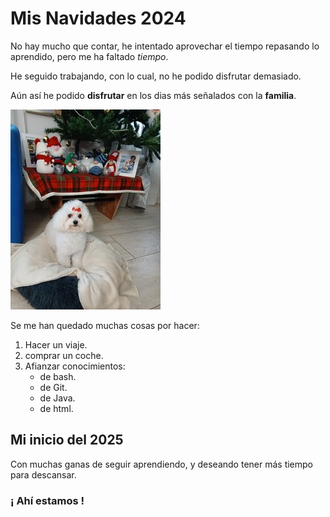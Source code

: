 # Mis Navidades 2024

No hay mucho que contar, he intentado aprovechar el tiempo repasando lo aprendido, pero me ha faltado _tiempo_.

He seguido trabajando, con lo cual, no he podido disfrutar demasiado.

Aún así he podido **disfrutar** en los dias más señalados con la **familia**.

![Mi principal decoración de Navidad](/img/Navidad2024.jpg)

Se me han quedado muchas cosas por hacer:

1. Hacer un viaje.
2. comprar un coche.
3. Afianzar conocimientos:
   - de bash.
   - de Git.
   - de Java.
   - de html.

## Mi inicio del 2025

Con muchas ganas de seguir aprendiendo, y deseando tener más tiempo para descansar.

### ¡ Ahí estamos !
